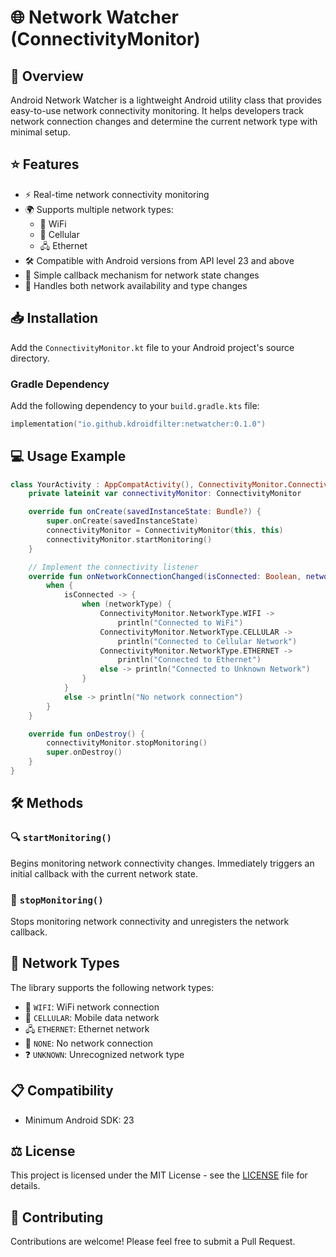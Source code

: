 # 🌐 Network Watcher (ConnectivityMonitor)

## 📝 Overview

Android Network Watcher is a lightweight Android utility class that provides easy-to-use network connectivity monitoring. It helps developers track network connection changes and determine the current network type with minimal setup.

## ⭐ Features

- ⚡ Real-time network connectivity monitoring
- 🌍 Supports multiple network types:
  - 📶 WiFi
  - 📱 Cellular
  - 🖧 Ethernet
- 🛠️ Compatible with Android versions from API level 23 and above
- 🔔 Simple callback mechanism for network state changes
- 🔄 Handles both network availability and type changes

## 📥 Installation

Add the `ConnectivityMonitor.kt` file to your Android project's source directory.

### Gradle Dependency

Add the following dependency to your `build.gradle.kts` file:

```kotlin
implementation("io.github.kdroidfilter:netwatcher:0.1.0")
```

## 💻 Usage Example

```kotlin
class YourActivity : AppCompatActivity(), ConnectivityMonitor.ConnectivityListener {
    private lateinit var connectivityMonitor: ConnectivityMonitor

    override fun onCreate(savedInstanceState: Bundle?) {
        super.onCreate(savedInstanceState)
        connectivityMonitor = ConnectivityMonitor(this, this)
        connectivityMonitor.startMonitoring()
    }

    // Implement the connectivity listener
    override fun onNetworkConnectionChanged(isConnected: Boolean, networkType: ConnectivityMonitor.NetworkType) {
        when {
            isConnected -> {
                when (networkType) {
                    ConnectivityMonitor.NetworkType.WIFI ->
                        println("Connected to WiFi")
                    ConnectivityMonitor.NetworkType.CELLULAR ->
                        println("Connected to Cellular Network")
                    ConnectivityMonitor.NetworkType.ETHERNET ->
                        println("Connected to Ethernet")
                    else -> println("Connected to Unknown Network")
                }
            }
            else -> println("No network connection")
        }
    }

    override fun onDestroy() {
        connectivityMonitor.stopMonitoring()
        super.onDestroy()
    }
}
```

## 🛠️ Methods

### 🔍 `startMonitoring()`

Begins monitoring network connectivity changes. Immediately triggers an initial callback with the current network state.

### 🛑 `stopMonitoring()`

Stops monitoring network connectivity and unregisters the network callback.

## 📡 Network Types

The library supports the following network types:

- 📶 `WIFI`: WiFi network connection
- 📱 `CELLULAR`: Mobile data network
- 🖧 `ETHERNET`: Ethernet network
- 🚫 `NONE`: No network connection
- ❓ `UNKNOWN`: Unrecognized network type

## 📋 Compatibility

- Minimum Android SDK: 23

## ⚖️ License

This project is licensed under the MIT License - see the [LICENSE](LICENSE) file for details.

## 🤝 Contributing

Contributions are welcome! Please feel free to submit a Pull Request.

